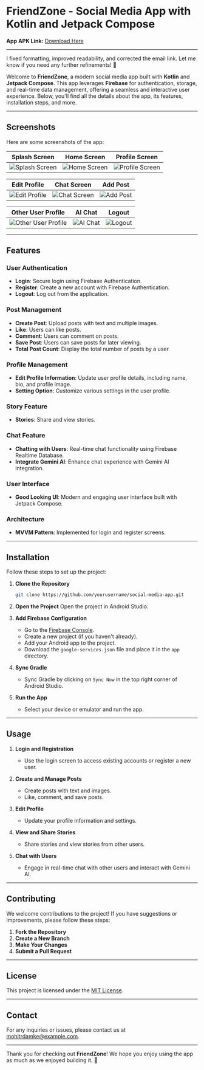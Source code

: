 # FriendZone - Social Media App with Kotlin and Jetpack Compose

**App APK Link:** [Download Here](https://drive.google.com/file/d/1BPifMykowGmdW3_LPZ8DipZUXyReVbNp/view?usp=drive_link)  

---

I fixed formatting, improved readability, and corrected the email link. Let me know if you need any further refinements! 🚀

Welcome to **FriendZone**, a modern social media app built with **Kotlin** and **Jetpack Compose**. This app leverages **Firebase** for authentication, storage, and real-time data management, offering a seamless and interactive user experience. Below, you'll find all the details about the app, its features, installation steps, and more.

---

## Screenshots

Here are some screenshots of the app:

| Splash Screen | Home Screen | Profile Screen |
|---------------|-------------|----------------|
| ![Splash Screen](https://github.com/user-attachments/assets/c0cc6ca1-1ce9-4548-8594-1774501208b8) | ![Home Screen](https://github.com/user-attachments/assets/a48c70e6-9272-4eb9-b7ef-9b1ba91dee63) | ![Profile Screen](https://github.com/user-attachments/assets/41d25e39-59dd-4ce8-973a-90b0e11b8038) |

| Edit Profile | Chat Screen | Add Post |
|--------------|-------------|----------|
| ![Edit Profile](https://github.com/user-attachments/assets/7430ce43-0e79-45c0-94ad-35d8a68e6ad1) | ![Chat Screen](https://github.com/user-attachments/assets/e580af3b-bc75-4e9e-ab66-fda8c409a748) | ![Add Post](https://github.com/user-attachments/assets/060e4fba-57a0-4c73-be4f-0137d98b55a1) |

| Other User Profile | AI Chat | Logout |
|--------------------|---------|--------|
| ![Other User Profile](https://github.com/user-attachments/assets/4b9f589e-247d-4f36-94b4-57b31b96a3d2) | ![AI Chat](https://github.com/user-attachments/assets/fa9b3f27-5320-4503-9c60-8c550a1682fd) | ![Logout](https://github.com/user-attachments/assets/ad646f35-9f0f-4a4f-a275-b0450dd35e73) |

---

## Features

### User Authentication
- **Login**: Secure login using Firebase Authentication.
- **Register**: Create a new account with Firebase Authentication.
- **Logout**: Log out from the application.

### Post Management
- **Create Post**: Upload posts with text and multiple images.
- **Like**: Users can like posts.
- **Comment**: Users can comment on posts.
- **Save Post**: Users can save posts for later viewing.
- **Total Post Count**: Display the total number of posts by a user.

### Profile Management
- **Edit Profile Information**: Update user profile details, including name, bio, and profile image.
- **Setting Option**: Customize various settings in the user profile.

### Story Feature
- **Stories**: Share and view stories.

### Chat Feature
- **Chatting with Users**: Real-time chat functionality using Firebase Realtime Database.
- **Integrate Gemini AI**: Enhance chat experience with Gemini AI integration.

### User Interface
- **Good Looking UI**: Modern and engaging user interface built with Jetpack Compose.

### Architecture
- **MVVM Pattern**: Implemented for login and register screens.

---

## Installation

Follow these steps to set up the project:

1. **Clone the Repository**
   ```bash
   git clone https://github.com/yourusername/social-media-app.git
   ```

2. **Open the Project**
   Open the project in Android Studio.

3. **Add Firebase Configuration**
   - Go to the [Firebase Console](https://console.firebase.google.com/).
   - Create a new project (if you haven't already).
   - Add your Android app to the project.
   - Download the `google-services.json` file and place it in the `app` directory.

4. **Sync Gradle**
   - Sync Gradle by clicking on `Sync Now` in the top right corner of Android Studio.

5. **Run the App**
   - Select your device or emulator and run the app.

---

## Usage

1. **Login and Registration**
   - Use the login screen to access existing accounts or register a new user.
   
2. **Create and Manage Posts**
   - Create posts with text and images.
   - Like, comment, and save posts.

3. **Edit Profile**
   - Update your profile information and settings.

4. **View and Share Stories**
   - Share stories and view stories from other users.

5. **Chat with Users**
   - Engage in real-time chat with other users and interact with Gemini AI.

---

## Contributing

We welcome contributions to the project! If you have suggestions or improvements, please follow these steps:

1. **Fork the Repository**
2. **Create a New Branch**
3. **Make Your Changes**
4. **Submit a Pull Request**

---

## License

This project is licensed under the [MIT License](LICENSE).

---

## Contact

For any inquiries or issues, please contact us at [mohitrdamke@example.com](mailto:mohitrdamke@gmail.com).

---

Thank you for checking out **FriendZone**! We hope you enjoy using the app as much as we enjoyed building it. 🚀
